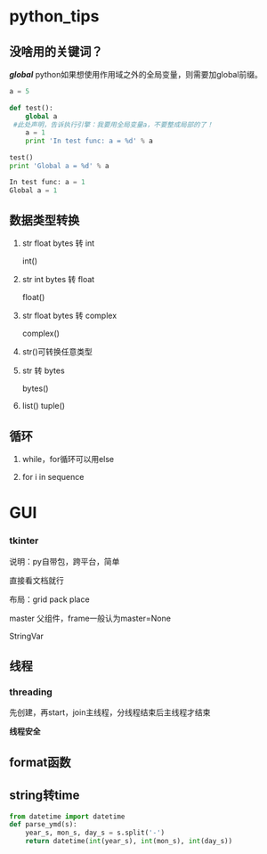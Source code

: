 # python_tips

## 没啥用的关键词？

***global***	python如果想使用作用域之外的全局变量，则需要加global前缀。

```python
a = 5
 
def test():
    global a
 #此处声明，告诉执行引擎：我要用全局变量a，不要整成局部的了！
    a = 1
    print 'In test func: a = %d' % a
 
test()
print 'Global a = %d' % a

In test func: a = 1
Global a = 1
```



## 数据类型转换

1. str float bytes 转 int

   int()

2. str int bytes 转 float

   float()

3. str float bytes 转 complex

   complex()

4. str()可转换任意类型

5. str 转 bytes

   bytes()

6. list() tuple()

## 循环

1. while，for循环可以用else

2. for i in sequence

# GUI

### tkinter

说明：py自带包，跨平台，简单

直接看文档就行

布局：grid pack place

master 父组件，frame一般认为master=None

StringVar

## 线程

### threading

先创建，再start，join主线程，分线程结束后主线程才结束

**线程安全**	

## format函数

## string转time

```python
from datetime import datetime
def parse_ymd(s):
    year_s, mon_s, day_s = s.split('-')
    return datetime(int(year_s), int(mon_s), int(day_s))
```

